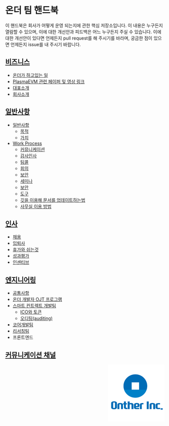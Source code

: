 # 온더 팀 핸드북
이 핸드북은 회사가 어떻게 운영 되는지에 관한 핵심 저장소입니다. 이 내용은 누구든지 열람할 수 있으며, 이에 대한 개선안과 피드백은 어느 누구든지 주실 수 있습니다. 이에 대한 개선안이 있다면 언제든지 pull request를 해 주시기를 바라며, 궁금한 점이 있으면 언제든지 issue를 내 주시기 바랍니다.

## [비즈니스](https://github.com/Onther-Tech/handbook/blob/master/Business/BUSINESS.md)
* [온더가 하고있는 일](https://github.com/Onther-Tech/handbook/blob/master/Business/BUSINESS.md#%EC%98%A8%EB%8D%94%EA%B0%80-%ED%95%98%EA%B3%A0%EC%9E%88%EB%8A%94-%EC%9D%BC)
* [PlasmaEVM 관련 페이퍼 및 영상 링크](https://github.com/Onther-Tech/handbook/blob/master/Business/BUSINESS.md#plasmaevm-%EA%B4%80%EB%A0%A8-%ED%8E%98%EC%9D%B4%ED%8D%BC-%EB%B0%8F-%EC%98%81%EC%83%81-%EB%A7%81%ED%81%AC)
* [대표소개](https://github.com/Onther-Tech/handbook/blob/master/Business/BUSINESS.md#%EB%8C%80%ED%91%9C%EC%86%8C%EA%B0%9C)
* [회사소개](https://github.com/Onther-Tech/handbook/blob/master/Business/BUSINESS.md#%ED%9A%8C%EC%82%AC%EC%86%8C%EA%B0%9C)


## [일반사항](https://github.com/Onther-Tech/handbook/blob/master/general/GENERAL.md#%EC%9D%BC%EB%B0%98%EC%82%AC%ED%95%AD)
  * [일반사항](./general/GENERAL.md#일반사항)
    * [목적](https://github.com/Onther-Tech/handbook/blob/master/general/GENERAL.md#%EB%AA%A9%EC%A0%81)
    * [가치](https://github.com/Onther-Tech/handbook/blob/master/general/GENERAL.md#%EA%B0%80%EC%B9%98)
  * [Work Process](https://github.com/Onther-Tech/handbook/blob/master/general/WorkProcess.md#work-process)
    * [커뮤니케이션](https://github.com/Onther-Tech/handbook/blob/master/general/WorkProcess.md#%EC%BB%A4%EB%AE%A4%EB%8B%88%EC%BC%80%EC%9D%B4%EC%85%98)
    * [감사인사](https://github.com/Onther-Tech/handbook/blob/master/general/WorkProcess.md#%EA%B0%90%EC%82%AC%EC%9D%B8%EC%82%AC)
    * [팀콜](https://github.com/Onther-Tech/handbook/blob/master/general/WorkProcess.md#%ED%8C%80%EC%BD%9C)
    * [회의](https://github.com/Onther-Tech/handbook/blob/master/general/WorkProcess.md#%ED%9A%8C%EC%9D%98)
    * [보안](https://github.com/Onther-Tech/handbook/blob/master/general/WorkProcess.md#%EB%B3%B4%EC%95%88)
    * [세미나](https://github.com/Onther-Tech/handbook/blob/master/general/WorkProcess.md#%EC%84%B8%EB%AF%B8%EB%82%98)
    * [보안](https://github.com/Onther-Tech/handbook/blob/master/general/WorkProcess.md#%EB%B3%B4%EC%95%88)
    * [도구](https://github.com/Onther-Tech/handbook/blob/master/general/WorkProcess.md#%EB%8F%84%EA%B5%AC)
    * [깃을 이용해 문서를 업데이트하는법](https://github.com/Onther-Tech/handbook/blob/master/general/WorkProcess.md#%EA%B9%83%EC%9D%84-%EC%9D%B4%EC%9A%A9%ED%95%B4-%EB%AC%B8%EC%84%9C%EB%A5%BC-%EC%97%85%EB%8D%B0%EC%9D%B4%ED%8A%B8%ED%95%98%EB%8A%94%EB%B2%95)
    * [사무실 이용 방법](https://github.com/Onther-Tech/handbook/blob/master/general/WorkProcess.md#%EC%82%AC%EB%AC%B4%EC%8B%A4-%EC%9D%B4%EC%9A%A9-%EB%B0%A9%EB%B2%95)

## [인사](https://github.com/Onther-Tech/handbook/blob/master/HR/HUMAN.md#%EC%9D%B8%EC%82%AC)
  * [채용](https://github.com/Onther-Tech/handbook/blob/master/human/HUMAN.md#%EC%B1%84%EC%9A%A9)
  * [입퇴사](https://github.com/Onther-Tech/handbook/blob/master/human/HUMAN.md#%EC%9E%85%ED%87%B4%EC%82%AC)
  * [휴가와 쉬는것](https://github.com/Onther-Tech/handbook/blob/master/human/HUMAN.md#%ED%9C%B4%EA%B0%80%EC%99%80-%EC%89%AC%EB%8A%94%EA%B2%83)
  * [성과평가](https://github.com/Onther-Tech/handbook/blob/master/HR/HUMAN.md#%EC%84%B1%EA%B3%BC%ED%8F%89%EA%B0%80)
  * [인센티브](https://github.com/Onther-Tech/handbook/blob/master/human/HUMAN.md#%EC%9D%B8%EC%84%BC%ED%8B%B0%EB%B8%8C)
  <!-- * [공금사용](https://github.com/Onther-Tech/handbook/blob/master/human/HUMAN.md#%EA%B3%B5%EA%B8%88%EC%82%AC%EC%9A%A9) -->

## [엔지니어링](./engineering/ENGINEERING.md)
  * [공통사항](https://github.com/Onther-Tech/handbook/blob/master/engineering/ENGINEERING.md#%EA%B3%B5%ED%86%B5%EC%82%AC%ED%95%AD)
  * [온더 개발자 OJT 프로그램](https://github.com/Onther-Tech/handbook/blob/master/engineering/ENGINEERING.md#%EA%B0%9C%EB%B0%9C%EC%9E%90-ojt-%ED%94%84%EB%A1%9C%EA%B7%B8%EB%9E%A8)
  * [스마트 컨트렉트 개발팀](https://github.com/Onther-Tech/handbook/blob/master/engineering/ENGINEERING.md#%EC%8A%A4%EB%A7%88%ED%8A%B8-%EC%BB%A8%ED%8A%B8%EB%A0%89%ED%8A%B8-%EA%B0%9C%EB%B0%9C%ED%8C%80)
    * [ICO와 토큰](https://github.com/Onther-Tech/handbook/blob/master/engineering/ENGINEERING.md#ico%EC%99%80-%ED%86%A0%ED%81%B0)
    * [오디팅(auditing)](https://github.com/Onther-Tech/handbook/blob/master/engineering/ENGINEERING.md#%EC%98%A4%EB%94%94%ED%8C%85)
  * [코어개발팀](https://github.com/Onther-Tech/handbook/blob/master/engineering/ENGINEERING.md#%EC%BD%94%EC%96%B4-%EA%B0%9C%EB%B0%9C)
  * [리서칭팀](https://github.com/Onther-Tech/handbook/blob/master/engineering/ENGINEERING.md#%EB%A6%AC%EC%84%9C%EC%B2%98)
  * 프론트엔드


## [커뮤니케이션 채널](https://github.com/Onther-Tech/handbook/blob/master/Communication%20Channel/CommunicationChannel.md#%EC%BB%A4%EB%AE%A4%EB%8B%88%EC%BC%80%EC%9D%B4%EC%85%98-%EC%B1%84%EB%84%90)

  <!-- * 웹사이트
  * 블로그
  * SNS 가이드라인
  * 제품 -->

<!-- ## [재무회계]() -->

<!-- ## [법무]() -->

<img align="right" src="https://github.com/Onther-Tech/handbook/blob/master/Business/onther_logo%20.png">
